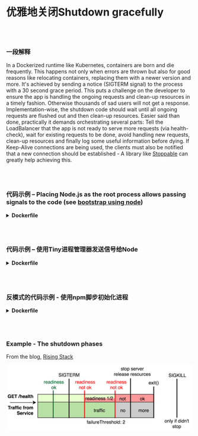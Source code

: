 # 优雅地关闭Shutdown gracefully

<br/><br/>

### 一段解释

In a Dockerized runtime like Kubernetes, containers are born and die frequently. This happens not only when errors are thrown but also for good reasons like relocating containers, replacing them with a newer version and more. It's achieved by sending a notice (SIGTERM signal) to the process with a 30 second grace period. This puts a challenge on the developer to ensure the app is handling the ongoing requests and clean-up resources in a timely fashion. Otherwise thousands of sad users will not get a response. Implementation-wise, the shutdown code should wait until all ongoing requests are flushed out and then clean-up resources. Easier said than done, practically it demands orchestrating several parts: Tell the LoadBalancer that the app is not ready to serve more requests (via health-check), wait for existing requests to be done, avoid handling new requests, clean-up resources and finally log some useful information before dying. If Keep-Alive connections are being used, the clients must also be notified that a new connection should be established - A library like [Stoppable](https://github.com/hunterloftis/stoppable) can greatly help achieving this.

<br/><br/>


### 代码示例 – Placing Node.js as the root process allows passing signals to the code (see [bootstrap using node](./bootstrap-using-node.md))

<details>

<summary><strong>Dockerfile</strong></summary>

```dockerfile
FROM node:12-slim

# 构建逻辑在这里

CMD ["node", "index.js"]
# 上一行将会让Node.js作为根进程（PID1）

```

</details>

<br/><br/>

### 代码示例 – 使用Tiny进程管理器发送信号给Node

<details>

<summary><strong>Dockerfile</strong></summary>

```dockerfile
FROM node:12-slim

# 构建逻辑在这里

ENV TINI_VERSION v0.19.0
ADD https://github.com/krallin/tini/releases/download/${TINI_VERSION}/tini /tini
RUN chmod +x /tini
ENTRYPOINT ["/tini", "--"]

CMD ["node", "index.js"]
# 现在Node将作为TINI的一个子进程，而TINI扮演PID1的角色

```

</details>

<br/><br/>

### 反模式的代码示例 - 使用npm脚步初始化进程

<details>

<summary><strong>Dockerfile</strong></summary>

```dockerfile
FROM node:12-slim

# 构建逻辑在这里

CMD ["npm", "start"]
# 现在Node将作为npm的一个子进程，且将不会接收到信号

```

</details>

<br/><br/>

### Example - The shutdown phases

From the blog, [Rising Stack](https://blog.risingstack.com/graceful-shutdown-node-js-kubernetes/)

![alt text](../../assets/images/Kubernetes-graceful-shutdown-flowchart.png "The shutdown phases")
